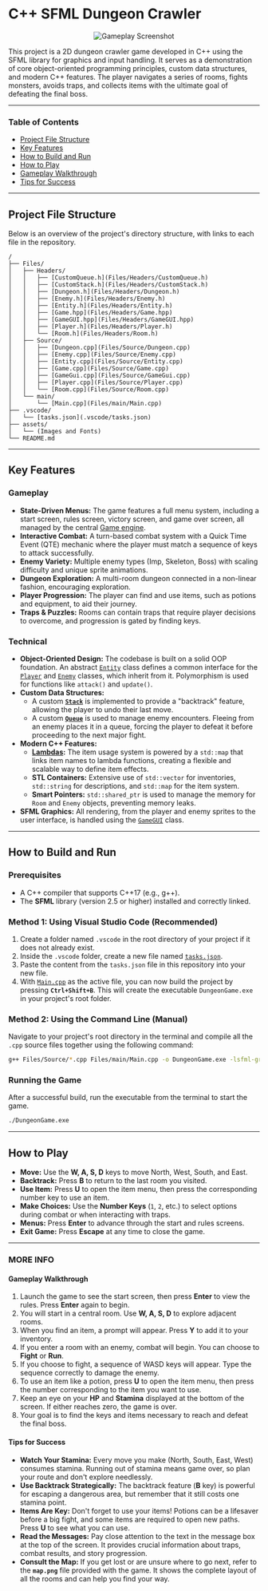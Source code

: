 # C++ SFML Dungeon Crawler

<p align="center">
  <img src="https://via.placeholder.com/600x300.png/000000/FFFFFF?text=Dungeon+Crawler+Gameplay" alt="Gameplay Screenshot"/>
</p>

This project is a 2D dungeon crawler game developed in C++ using the SFML library for graphics and input handling. It serves as a demonstration of core object-oriented programming principles, custom data structures, and modern C++ features. The player navigates a series of rooms, fights monsters, avoids traps, and collects items with the ultimate goal of defeating the final boss.

---

### **Table of Contents**
- [Project File Structure](#project-file-structure)
- [Key Features](#key-features)
- [How to Build and Run](#how-to-build-and-run)
- [How to Play](#how-to-play)
- [Gameplay Walkthrough](#gameplay-walkthrough)
- [Tips for Success](#tips-for-success)

---

## Project File Structure

Below is an overview of the project's directory structure, with links to each file in the repository.

```
/
├── Files/
│   ├── Headers/
│   │   ├── [CustomQueue.h](Files/Headers/CustomQueue.h)
│   │   ├── [CustomStack.h](Files/Headers/CustomStack.h)
│   │   ├── [Dungeon.h](Files/Headers/Dungeon.h)
│   │   ├── [Enemy.h](Files/Headers/Enemy.h)
│   │   ├── [Entity.h](Files/Headers/Entity.h)
│   │   ├── [Game.hpp](Files/Headers/Game.hpp)
│   │   ├── [GameGUI.hpp](Files/Headers/GameGUI.hpp)
│   │   ├── [Player.h](Files/Headers/Player.h)
│   │   └── [Room.h](Files/Headers/Room.h)
│   ├── Source/
│   │   ├── [Dungeon.cpp](Files/Source/Dungeon.cpp)
│   │   ├── [Enemy.cpp](Files/Source/Enemy.cpp)
│   │   ├── [Entity.cpp](Files/Source/Entity.cpp)
│   │   ├── [Game.cpp](Files/Source/Game.cpp)
│   │   ├── [GameGui.cpp](Files/Source/GameGui.cpp)
│   │   ├── [Player.cpp](Files/Source/Player.cpp)
│   │   └── [Room.cpp](Files/Source/Room.cpp)
│   └── main/
│       └── [Main.cpp](Files/main/Main.cpp)
├── .vscode/
│   └── [tasks.json](.vscode/tasks.json)
├── assets/
│   └── (Images and Fonts)
└── README.md
```

---

## Key Features

### Gameplay
* **State-Driven Menus:** The game features a full menu system, including a start screen, rules screen, victory screen, and game over screen, all managed by the central [Game engine](Files/Source/Game.cpp).
* **Interactive Combat:** A turn-based combat system with a Quick Time Event (QTE) mechanic where the player must match a sequence of keys to attack successfully.
* **Enemy Variety:** Multiple enemy types (Imp, Skeleton, Boss) with scaling difficulty and unique sprite animations.
* **Dungeon Exploration:** A multi-room dungeon connected in a non-linear fashion, encouraging exploration.
* **Player Progression:** The player can find and use items, such as potions and equipment, to aid their journey.
* **Traps & Puzzles:** Rooms can contain traps that require player decisions to overcome, and progression is gated by finding keys.

### Technical
* **Object-Oriented Design:** The codebase is built on a solid OOP foundation. An abstract [`Entity`](Files/Headers/Entity.h) class defines a common interface for the [`Player`](Files/Headers/Player.h) and [`Enemy`](Files/Headers/Enemy.h) classes, which inherit from it. Polymorphism is used for functions like `attack()` and `update()`.
* **Custom Data Structures:**
    * A custom **[`Stack`](Files/Headers/CustomStack.h)** is implemented to provide a "backtrack" feature, allowing the player to undo their last move.
    * A custom **[`Queue`](Files/Headers/CustomQueue.h)** is used to manage enemy encounters. Fleeing from an enemy places it in a queue, forcing the player to defeat it before proceeding to the next major fight.
* **Modern C++ Features:**
    * **[Lambdas](Files/Source/Dungeon.cpp):** The item usage system is powered by a `std::map` that links item names to lambda functions, creating a flexible and scalable way to define item effects.
    * **STL Containers:** Extensive use of `std::vector` for inventories, `std::string` for descriptions, and `std::map` for the item system.
    * **Smart Pointers:** `std::shared_ptr` is used to manage the memory for `Room` and `Enemy` objects, preventing memory leaks.
* **SFML Graphics:** All rendering, from the player and enemy sprites to the user interface, is handled using the [`GameGUI`](Files/Headers/GameGUI.hpp) class.

---

## How to Build and Run

### Prerequisites
* A C++ compiler that supports C++17 (e.g., g++).
* The **SFML** library (version 2.5 or higher) installed and correctly linked.

### Method 1: Using Visual Studio Code (Recommended)

1.  Create a folder named `.vscode` in the root directory of your project if it does not already exist.
2.  Inside the `.vscode` folder, create a new file named [`tasks.json`](.vscode/tasks.json).
3.  Paste the content from the `tasks.json` file in this repository into your new file.
4.  With [`Main.cpp`](Files/main/Main.cpp) as the active file, you can now build the project by pressing **`Ctrl+Shift+B`**. This will create the executable `DungeonGame.exe` in your project's root folder.

### Method 2: Using the Command Line (Manual)
Navigate to your project's root directory in the terminal and compile all the `.cpp` source files together using the following command:

```bash
g++ Files/Source/*.cpp Files/main/Main.cpp -o DungeonGame.exe -lsfml-graphics -lsfml-window -lsfml-system
```

### Running the Game
After a successful build, run the executable from the terminal to start the game.

```bash
./DungeonGame.exe
```

---

## How to Play

* **Move:** Use the **W, A, S, D** keys to move North, West, South, and East.
* **Backtrack:** Press **B** to return to the last room you visited.
* **Use Item:** Press **U** to open the item menu, then press the corresponding number key to use an item.
* **Make Choices:** Use the **Number Keys** (`1`, `2`, etc.) to select options during combat or when interacting with traps.
* **Menus:** Press **Enter** to advance through the start and rules screens.
* **Exit Game:** Press **Escape** at any time to close the game.

---

### MORE INFO

#### Gameplay Walkthrough

1.  Launch the game to see the start screen, then press **Enter** to view the rules. Press **Enter** again to begin.
2.  You will start in a central room. Use **W, A, S, D** to explore adjacent rooms.
3.  When you find an item, a prompt will appear. Press **Y** to add it to your inventory.
4.  If you enter a room with an enemy, combat will begin. You can choose to **Fight** or **Run**.
5.  If you choose to fight, a sequence of WASD keys will appear. Type the sequence correctly to damage the enemy.
6.  To use an item like a potion, press **U** to open the item menu, then press the number corresponding to the item you want to use.
7.  Keep an eye on your **HP** and **Stamina** displayed at the bottom of the screen. If either reaches zero, the game is over.
8.  Your goal is to find the keys and items necessary to reach and defeat the final boss.

#### Tips for Success

* **Watch Your Stamina:** Every move you make (North, South, East, West) consumes stamina. Running out of stamina means game over, so plan your route and don't explore needlessly.
* **Use Backtrack Strategically:** The backtrack feature (**B** key) is powerful for escaping a dangerous area, but remember that it still costs one stamina point.
* **Items Are Key:** Don't forget to use your items! Potions can be a lifesaver before a big fight, and some items are required to open new paths. Press **U** to see what you can use.
* **Read the Messages:** Pay close attention to the text in the message box at the top of the screen. It provides crucial information about traps, combat results, and story progression.
* **Consult the Map:** If you get lost or are unsure where to go next, refer to the **`map.png`** file provided with the game. It shows the complete layout of all the rooms and can help you find your way.
